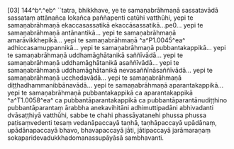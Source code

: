 [03] 144^b^.^eb^ ``tatra, bhikkhave, ye te samaṇabrāhmaṇā  sassatavādā sassataṃ attānañca lokañca paññapenti catūhi vatthūhi,  yepi te samaṇabrāhmaṇā ekaccasassatikā ekaccāsassatikā...pe0...  yepi te samaṇabrāhmaṇā antānantikā... yepi te samaṇabrāhmaṇā  amarāvikkhepikā... yepi te samaṇabrāhmaṇā ^a^P1.0045^ea^ adhiccasamuppannikā...  yepi te samaṇabrāhmaṇā pubbantakappikā... yepi te samaṇabrāhmaṇā  uddhamāghātanikā saññīvādā... yepi te samaṇabrāhmaṇā uddhamāghātanikā  asaññīvādā... yepi te samaṇabrāhmaṇā uddhamāghātanikā  nevasaññīnāsaññīvādā... yepi te samaṇabrāhmaṇā ucchedavādā... yepi  te samaṇabrāhmaṇā diṭṭhadhammanibbānavādā... yepi te samaṇabrāhmaṇā  aparantakappikā... yepi te samaṇabrāhmaṇā pubbantakappikā ca  aparantakappikā ^a^T1.0058^ea^ ca pubbantāparantakappikā ca pubbantāparantānudiṭṭhino  pubbantāparantaṃ ārabbha anekavihitāni adhimuttipadāni abhivadanti  dvāsaṭṭhiyā vatthūhi, sabbe te chahi phassāyatanehi phussa phussa  paṭisaṃvedenti tesaṃ vedanāpaccayā taṇhā, taṇhāpaccayā upādānaṃ,  upādānapaccayā bhavo, bhavapaccayā jāti, jātipaccayā jarāmaraṇaṃ  sokaparidevadukkhadomanassupāyāsā sambhavanti.